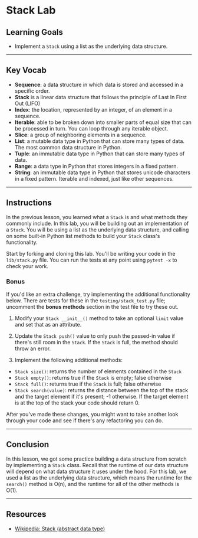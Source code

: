 # Stack Lab

## Learning Goals

- Implement a `Stack` using a list as the underlying data structure.

***

## Key Vocab

- **Sequence**: a data structure in which data is stored and accessed in a
specific order.
- **Stack** is a linear data structure that follows the principle of Last In
First Out (LIFO)
- **Index**: the location, represented by an integer, of an element in a
sequence.
- **Iterable**: able to be broken down into smaller parts of equal size that
can be processed in turn. You can loop through any iterable object.
- **Slice**: a group of neighboring elements in a sequence.
- **List**: a mutable data type in Python that can store many types of data.
The most common data structure in Python.
- **Tuple**: an immutable data type in Python that can store many types of
data.
- **Range**: a data type in Python that stores integers in a fixed pattern.
- **String**: an immutable data type in Python that stores unicode characters
in a fixed pattern. Iterable and indexed, just like other sequences.

***

## Instructions

In the previous lesson, you learned what a `Stack` is and what methods they
commonly include. In this lab, you will be building out an implementation of a
`Stack`. You will be using a list as the underlying data structure, and
calling on some built-in Python list methods to build your `Stack` class's
functionality.

Start by forking and cloning this lab. You'll be writing your code in the
`lib/stack.py` file. You can run the tests at any point using `pytest -x` to
check your work.

### Bonus

If you'd like an extra challenge, try implementing the additional functionality
below. There are tests for these in the `testing/stack_test.py` file; uncomment the
**bonus methods** section in the test file to try these out.

1. Modify your `Stack __init__()` method to take an optional `limit` value and
   set that as an attribute.

2. Update the `Stack push()` value to only push the passed-in value if there's
   still room in the `Stack`. If the `Stack` is full, the method should throw an
   error.

3. Implement the following additional methods:

- `Stack size()`: returns the number of elements contained in the `Stack`
- `Stack empty()`: returns true if the `Stack` is empty; false otherwise
- `Stack full()`: returns true if the `Stack` is full; false otherwise
- `Stack search(value)`: returns the distance between the top of the stack and the
  target element if it's present; -1 otherwise. If the target element is at the top of the stack
  your code should return 0.

After you've made these changes, you might want to take another look through
your code and see if there's any refactoring you can do.

***

## Conclusion

In this lesson, we got some practice building a data structure from scratch by
implementing a `Stack` class. Recall that the runtime of our data structure will
depend on what data structure it uses under the hood. For this lab, we used a
list as the underlying data structure, which means the runtime for the
`search()` method is O(n), and the runtime for all of the other methods is O(1).

***

## Resources

- [Wikipedia: Stack (abstract data type)][stack]

[stack]: https://en.wikipedia.org/wiki/Stack_(abstract_data_type)
